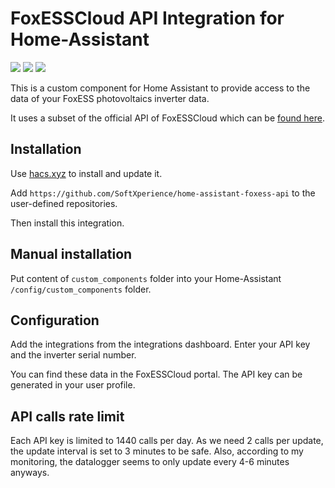 # FoxESSCloud API Integration for Home-Assistant

<a href="https://github.com/hacs/default"><img src="https://img.shields.io/badge/HACS-default-sucess"></a>
<a href="https://github.com/SoftXperience/home-assistant-foxess-api/actions/workflows/hacs.yaml?branch=main"><img src="https://github.com/SoftXperience/home-assistant-foxess-api/actions/workflows/hacs.yaml/badge.svg?branch=main"/></a>
<a href="https://github.com/SoftXperience/home-assistant-foxess-api/actions/workflows/hassfest.yaml"><img src="https://github.com/SoftXperience/home-assistant-foxess-api/actions/workflows/hassfest.yaml/badge.svg"/></a>

This is a custom component for Home Assistant to provide access to the data of your FoxESS photovoltaics inverter data.

It uses a subset of the official API of FoxESSCloud which can
be [found here](https://www.foxesscloud.com/public/i18n/en/OpenApiDocument.html).

## Installation

Use [hacs.xyz](https://hacs.xyz) to install and update it.

Add `https://github.com/SoftXperience/home-assistant-foxess-api` to the user-defined repositories.

Then install this integration.

## Manual installation

Put content of `custom_components` folder into your Home-Assistant `/config/custom_components` folder.

## Configuration

Add the integrations from the integrations dashboard. Enter your API key and the inverter serial number.

You can find these data in the FoxESSCloud portal. The API key can be generated in your user profile.

## API calls rate limit

Each API key is limited to 1440 calls per day. As we need 2 calls per update, the update interval is set to 3 minutes to
be safe.
Also, according to my monitoring, the datalogger seems to only update every 4-6 minutes anyways. 